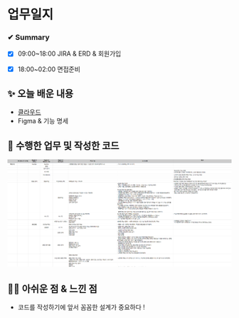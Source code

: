 # 업무일지

### ✔ Summary

- [x] 09:00~18:00 JIRA & ERD & 회원가입
- [x] 18:00~02:00 면접준비



## ✨ 오늘 배운 내용

- [클라우드](./cloud/cloud.md)
- Figma & 기능 명세




## 👀 수행한 업무 및 작성한 코드

![image-20210722083457433](README.assets/image-20210722083457433.png)



## 🐱‍💻 아쉬운 점 & 느낀 점

- 코드를 작성하기에 앞서 꼼꼼한 설계가 중요하다 !

 

